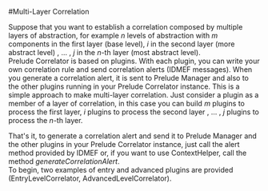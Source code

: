 #Multi-Layer Correlation

Suppose that you want to establish a correlation composed by multiple layers of abstraction, for example <i>n</i> levels of abstraction with <i>m</i> components in the first layer (base level), <i>i</i> in the second layer (more abstract level) , ... , <i>j</i> in the <i>n</i>-th layer (most abstract level).  
Prelude Correlator is based on plugins. With each plugin, you can write your own correlation rule and send correlation alerts (IDMEF messages).  When you generate a correlation alert, it is sent to Prelude Manager and also to the other plugins running in your Prelude Correlator instance.  This is a simple approach to make multi-layer correlation. Just consider a plugin as a member of a layer of correlation, in this case you can build <i>m</i> plugins to process the first layer, <i>i</i> plugins to process the second layer , ... , <i>j</i> plugins to process the <i>n</i>-th layer.  

That's it, to generate a correlation alert and send it to Prelude Manager and the other plugins in your Prelude Correlator instance, just call the alert method provided by IDMEF or, if you want to use ContextHelper, call the method <i>generateCorrelationAlert</i>.  
To begin, two examples of entry and advanced plugins are provided (EntryLevelCorrelator, AdvancedLevelCorrelator).
